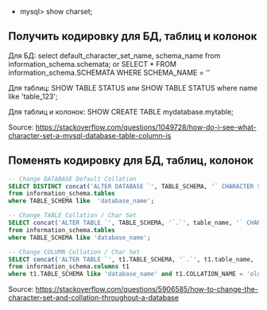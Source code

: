 - mysql> show charset;

## Получить кодировку для БД, таблиц и колонок

Для БД:
select default_character_set_name, schema_name from information_schema.schemata;
or
SELECT * FROM information_schema.SCHEMATA WHERE SCHEMA_NAME = '<database-name>'

Для таблиц:
SHOW TABLE STATUS
или
SHOW TABLE STATUS where name like 'table_123';

Для таблиц и колонок:
SHOW CREATE TABLE mydatabase.mytable;

Source: https://stackoverflow.com/questions/1049728/how-do-i-see-what-character-set-a-mysql-database-table-column-is

## Поменять кодировку для БД, таблиц, колонок

```sql
-- Change DATABASE Default Collation
SELECT DISTINCT concat('ALTER DATABASE `', TABLE_SCHEMA, '` CHARACTER SET utf8 COLLATE utf8_unicode_ci;')
from information_schema.tables
where TABLE_SCHEMA like  'database_name';

-- Change TABLE Collation / Char Set
SELECT concat('ALTER TABLE `', TABLE_SCHEMA, '`.`', table_name, '` CHARACTER SET utf8 COLLATE utf8_unicode_ci;')
from information_schema.tables
where TABLE_SCHEMA like 'database_name';

-- Change COLUMN Collation / Char Set
SELECT concat('ALTER TABLE `', t1.TABLE_SCHEMA, '`.`', t1.table_name, '` MODIFY `', t1.column_name, '` ', t1.data_type , '(' , t1.CHARACTER_MAXIMUM_LENGTH , ')' , ' CHARACTER SET utf8 COLLATE utf8_unicode_ci;')
from information_schema.columns t1
where t1.TABLE_SCHEMA like 'database_name' and t1.COLLATION_NAME = 'old_charset_name';
```
Source: https://stackoverflow.com/questions/5906585/how-to-change-the-character-set-and-collation-throughout-a-database

